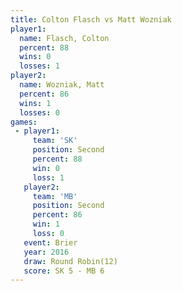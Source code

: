 ```yaml
---
title: Colton Flasch vs Matt Wozniak
player1:              
  name: Flasch, Colton
  percent: 88         
  wins: 0             
  losses: 1           
player2:              
  name: Wozniak, Matt 
  percent: 86         
  wins: 1             
  losses: 0           
games:
 - player1:          
     team: 'SK'      
     position: Second
     percent: 88     
     win: 0          
     loss: 1         
   player2:          
     team: 'MB'      
     position: Second
     percent: 86     
     win: 1          
     loss: 0         
   event: Brier         
   year: 2016           
   draw: Round Robin(12)
   score: SK 5 - MB 6   
---
```

